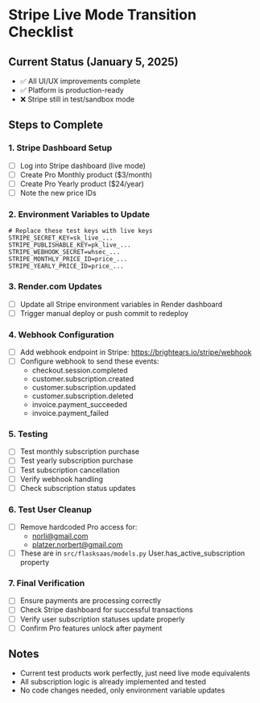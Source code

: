 # Stripe Live Mode Transition Checklist

## Current Status (January 5, 2025)
- ✅ All UI/UX improvements complete  
- ✅ Platform is production-ready
- ❌ Stripe still in test/sandbox mode

## Steps to Complete

### 1. Stripe Dashboard Setup
- [ ] Log into Stripe dashboard (live mode)
- [ ] Create Pro Monthly product ($3/month)
- [ ] Create Pro Yearly product ($24/year)
- [ ] Note the new price IDs

### 2. Environment Variables to Update
```env
# Replace these test keys with live keys
STRIPE_SECRET_KEY=sk_live_...
STRIPE_PUBLISHABLE_KEY=pk_live_...
STRIPE_WEBHOOK_SECRET=whsec_...
STRIPE_MONTHLY_PRICE_ID=price_...
STRIPE_YEARLY_PRICE_ID=price_...
```

### 3. Render.com Updates
- [ ] Update all Stripe environment variables in Render dashboard
- [ ] Trigger manual deploy or push commit to redeploy

### 4. Webhook Configuration
- [ ] Add webhook endpoint in Stripe: https://brightears.io/stripe/webhook
- [ ] Configure webhook to send these events:
  - checkout.session.completed
  - customer.subscription.created
  - customer.subscription.updated
  - customer.subscription.deleted
  - invoice.payment_succeeded
  - invoice.payment_failed

### 5. Testing
- [ ] Test monthly subscription purchase
- [ ] Test yearly subscription purchase
- [ ] Test subscription cancellation
- [ ] Verify webhook handling
- [ ] Check subscription status updates

### 6. Test User Cleanup
- [ ] Remove hardcoded Pro access for:
  - norli@gmail.com
  - platzer.norbert@gmail.com
- [ ] These are in `src/flasksaas/models.py` User.has_active_subscription property

### 7. Final Verification
- [ ] Ensure payments are processing correctly
- [ ] Check Stripe dashboard for successful transactions
- [ ] Verify user subscription statuses update properly
- [ ] Confirm Pro features unlock after payment

## Notes
- Current test products work perfectly, just need live mode equivalents
- All subscription logic is already implemented and tested
- No code changes needed, only environment variable updates